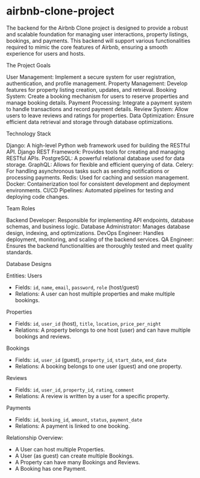 # airbnb-clone-project
The backend for the Airbnb Clone project is designed to provide a robust and scalable foundation for managing user interactions, property listings, bookings, and payments. This backend will support various functionalities required to mimic the core features of Airbnb, ensuring a smooth experience for users and hosts.


The Project Goals

User Management: Implement a secure system for user registration, authentication, and profile management.
Property Management: Develop features for property listing creation, updates, and retrieval.
Booking System: Create a booking mechanism for users to reserve properties and manage booking details.
Payment Processing: Integrate a payment system to handle transactions and record payment details.
Review System: Allow users to leave reviews and ratings for properties.
Data Optimization: Ensure efficient data retrieval and storage through database optimizations.

Technology Stack

Django: A high-level Python web framework used for building the RESTful API.
Django REST Framework: Provides tools for creating and managing RESTful APIs.
PostgreSQL: A powerful relational database used for data storage.
GraphQL: Allows for flexible and efficient querying of data.
Celery: For handling asynchronous tasks such as sending notifications or processing payments.
Redis: Used for caching and session management.
Docker: Containerization tool for consistent development and deployment environments.
CI/CD Pipelines: Automated pipelines for testing and deploying code changes.

Team Roles

Backend Developer: Responsible for implementing API endpoints, database schemas, and business logic.
Database Administrator: Manages database design, indexing, and optimizations.
DevOps Engineer: Handles deployment, monitoring, and scaling of the backend services.
QA Engineer: Ensures the backend functionalities are thoroughly tested and meet quality standards.

Database Designs

Entities:
Users
- Fields: `id`, `name`, `email`, `password`, `role` (host/guest)
- Relations: A user can host multiple properties and make multiple bookings.

Properties
- Fields: `id`, `user_id` (host), `title`, `location`, `price_per_night`
- Relations: A property belongs to one host (user) and can have multiple bookings and reviews.

Bookings
- Fields: `id`, `user_id` (guest), `property_id`, `start_date`, `end_date`
- Relations: A booking belongs to one user (guest) and one property.

Reviews
- Fields: `id`, `user_id`, `property_id`, `rating`, `comment`
- Relations: A review is written by a user for a specific property.

Payments
- Fields: `id`, `booking_id`, `amount`, `status`, `payment_date`
- Relations: A payment is linked to one booking.

Relationship Overview:

- A User can host multiple Properties.  
- A User (as guest) can create multiple Bookings.  
- A Property can have many Bookings and Reviews.  
- A Booking has one Payment.
